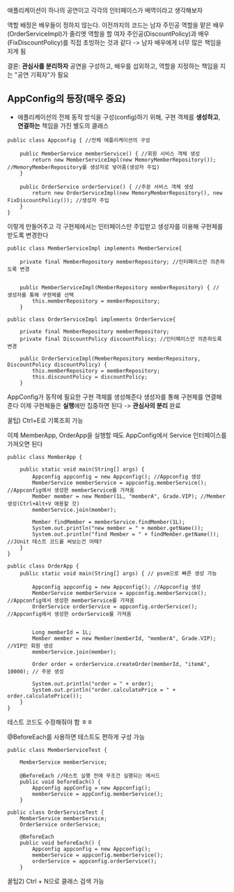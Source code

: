 애플리케이션이 하나의 공연이고 각각의 인터페이스가 배역이라고 생각해보자

역할 배정은 배우들이 정하지 않는다.
이전까지의 코드는 남자 주인공 역할을 맡은 배우(OrderServiceImpl)가 줄리엣 역할을 할 여자 주인공(DiscountPolicy)과 배우(FixDiscountPolicy)를 직접 초빙하는 것과 같다
-> 남자 배우에게 너무 많은 책임을 지게 됨 

결론: **관심사를 분리하자**
공연을 구성하고, 배우를 섭외하고, 역할을 지정하는 책임을 지는 "공연 기획자"가 필요

## AppConfig의 등장(매우 중요)

- 애플리케이션의 전체 동작 방식을 구성(config)하기 위해, 구현 객체를 **생성하고**, **연결하는** 책임을 가진 별도의 클래스

```
public class Appconfig { //전체 애플리케이션의 구성  
  
    public MemberService memberService() { //회원 서비스 객체 생성  
        return new MemberServiceImpl(new MemoryMemberRepository()); //MemoryMemberRepository를 생성자로 넣어줌(생성자 주입)  
    }  
  
    public OrderService orderService() { //주문 서비스 객체 생성  
        return new OrderServiceImpl(new MemoryMemberRepository(), new FixDiscountPolicy()); //생성자 주입  
    }  
}
```

이렇게 만들어주고 각 구현체에서는 인터페이스만 주입받고 생성자를 이용해 구현체를 받도록 변경한다

```
public class MemberServiceImpl implements MemberService{  
  
    private final MemberRepository memberRepository; //인터페이스만 의존하도록 변경  
  
  
    public MemberServiceImpl(MemberRepository memberRepository) { // 생성자를 통해 구현체를 선택  
        this.memberRepository = memberRepository;  
    }
```

```
public class OrderServiceImpl implements OrderService{  
  
    private final MemberRepository memberRepository;  
    private final DiscountPolicy discountPolicy; //인터페이스만 의존하도록 변경  
  
    public OrderServiceImpl(MemberRepository memberRepository, DiscountPolicy discountPolicy) {  
        this.memberRepository = memberRepository;  
        this.discountPolicy = discountPolicy;  
    }
```

AppConfig가 동작에 필요한 구현 객체를 생성해준다
생성자를 통해 구현체를 연결해준다
이제 구현체들은 **실행**에만 집중하면 된다
-> **관심사의 분리** 완료


꿀팁) Ctrl+E로 기록조회 가능

이제 MemberApp, OrderApp을 실행할 때도 AppConfig에서 Service 인터페이스를 가져오면 된다

```
public class MemberApp {  
  
    public static void main(String[] args) {  
        Appconfig appconfig = new Appconfig(); //Appconfig 생성  
        MemberService memberService = appconfig.memberService(); //Appconfig에서 생성한 memberService를 가져옴  
        Member member = new Member(1L, "memberA", Grade.VIP); //Member 생성(Ctrl+Alt+V 애용할 것)  
        memberService.join(member);  
  
        Member findMember = memberService.findMember(1L);  
        System.out.println("new member = " + member.getName());  
        System.out.println("find Member = " + findMember.getName()); //JUnit 테스트 코드를 써보는건 어때?  
    }  
}
```

```
public class OrderApp {  
    public static void main(String[] args) { // psvm으로 빠른 생성 가능  
  
        Appconfig appconfig = new Appconfig(); //Appconfig 생성  
        MemberService memberService = appconfig.memberService(); //Appconfig에서 생성한 memberService를 가져옴  
        OrderService orderService = appconfig.orderService(); //Appconfig에서 생성한 orderService를 가져옴  
  
  
        Long memberId = 1L;  
        Member member = new Member(memberId, "memberA", Grade.VIP); //VIP인 회원 생성  
        memberService.join(member);  
  
        Order order = orderService.createOrder(memberId, "itemA", 10000); // 주문 생성  
  
        System.out.println("order = " + order);  
        System.out.println("order.calculatePrice = " + order.calculatePrice());  
    }  
}
```

테스트 코드도 수정해줘야 함 ㅎㅎ

@BeforeEach를 사용하면 테스트도 편하게 구성 가능

```
public class MemberServiceTest {  
  
    MemberService memberService;  
  
    @BeforeEach //테스트 실행 전에 무조건 실행되는 메서드  
    public void beforeEach() {  
        Appconfig appConfig = new Appconfig();  
        memberService = appConfig.memberService();  
    }
```

```
public class OrderServiceTest {  
    MemberService memberService;  
    OrderService orderService;  
  
    @BeforeEach  
    public void beforeEach() {  
        Appconfig appconfig = new Appconfig();  
        memberService = appconfig.memberService();  
        orderService = appconfig.orderService();  
    }
```

꿀팁2) Ctrl + N으로 클래스 검색 가능